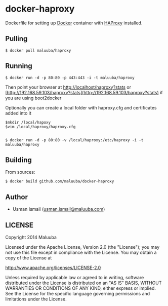 # docker-haproxy

Dockerfile for setting up [Docker](https://github.com/dotcloud/docker) container with [HAProxy](http://www.haproxy.org/) installed.


## Pulling

    $ docker pull maluuba/haproxy

## Running

    $ docker run -d -p 80:80 -p 443:443 -i -t maluuba/haproxy

Then point your browser at [http://localhost/haproxy?stats](http://localhost/haproxy?stats)
or [http://192.168.59.103/haproxy?stats](http://192.168.59.103/haproxy?stats) if you are using boot2docker

Optionally you can create a local folder with haproxy.cfg and certificates added into it

    $mkdir /local/hapoxy
    $vim /local/haproxy/haproxy.cfg

    
    $ docker run -d -p 80:80 -v /local/haproxy:/etc/haproxy -i -t maluuba/haproxy

## Building

From sources:

    $ docker build github.com/maluuba/docker-haproxy
    
## Author

  * Usman Ismail (<usman.ismail@maluuba.com>)

## LICENSE

Copyright 2014 Maluuba

Licensed under the Apache License, Version 2.0 (the "License");
you may not use this file except in compliance with the License.
You may obtain a copy of the License at

  http://www.apache.org/licenses/LICENSE-2.0

Unless required by applicable law or agreed to in writing, software
distributed under the License is distributed on an "AS IS" BASIS,
WITHOUT WARRANTIES OR CONDITIONS OF ANY KIND, either express or implied.
See the License for the specific language governing permissions and
limitations under the License.    
